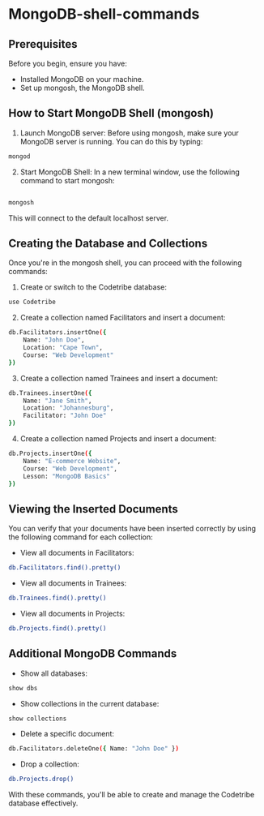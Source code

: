 # MongoDB-shell-commands

## Prerequisites

Before you begin, ensure you have:

* Installed MongoDB on your machine.
* Set up mongosh, the MongoDB shell.

## How to Start MongoDB Shell (mongosh)

1. Launch MongoDB server: Before using mongosh, make sure your MongoDB server is running. You can do this by typing:

``` bash
mongod
```
2. Start MongoDB Shell: In a new terminal window, use the following command to start mongosh:

```bash

mongosh
```
This will connect to the default localhost server.


## Creating the Database and Collections

Once you're in the mongosh shell, you can proceed with the following commands:

1. Create or switch to the Codetribe database:

```bash
use Codetribe
```

2. Create a collection named Facilitators and insert a document:

```bash
db.Facilitators.insertOne({
    Name: "John Doe",
    Location: "Cape Town",
    Course: "Web Development"
})
```

3. Create a collection named Trainees and insert a document:

``` bash
db.Trainees.insertOne({
    Name: "Jane Smith",
    Location: "Johannesburg",
    Facilitator: "John Doe"
})
```

4. Create a collection named Projects and insert a document:

``` bash
db.Projects.insertOne({
    Name: "E-commerce Website",
    Course: "Web Development",
    Lesson: "MongoDB Basics"
})
```


## Viewing the Inserted Documents

You can verify that your documents have been inserted correctly by using the following command for each collection:

* View all documents in Facilitators:

``` bash
db.Facilitators.find().pretty()
```

* View all documents in Trainees:

```bash
db.Trainees.find().pretty()
```

* View all documents in Projects:

```bash
db.Projects.find().pretty()
```


## Additional MongoDB Commands

* Show all databases:

``` bash
show dbs
```

* Show collections in the current database:

```bash
show collections
```

* Delete a specific document:

```bash
db.Facilitators.deleteOne({ Name: "John Doe" })
```

* Drop a collection:

```bash
db.Projects.drop()
```
With these commands, you'll be able to create and manage the Codetribe database effectively.
